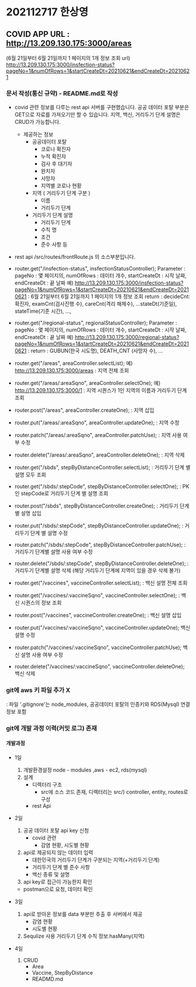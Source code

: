 # 202112717 한상영

## COVID APP URL : http://13.209.130.175:3000/areas

(6월 21일부터 6월 21일까지 1 페이지의 1개 정보 조회 url)
http://13.209.130.175:3000/insfection-status?pageNo=1&numOfRows=1&startCreateDt=20210621&endCreateDt=20210621

### 문서 작성(통신 규약) - README.md로 작성

- covid 관련 정보를 다루는 rest api 서버를 구현했습니다.
  공공 데이터 포탈 부분은 GET으로 자료를 가져오기만 할 수 있습니다.
  지역, 백신, 거리두기 단계 설명은 CRUD가 가능합니다.

  - 제공하는 정보
    - 공공데이터 포탈
      - 코로나 확진자
      - 누적 확진자
      - 검사 후 대기자
      - 완치자
      - 사망자
      - 지역별 코로나 현황
    - 지역 ( 거리두기 단계 구분 )
      - 이름
      - 거리두기 단계
    - 거리두기 단계 설명
      - 거리두기 단계
      - 수칙 명
      - 조건
      - 준수 사항 등

- rest api
  /src/routes/frontRoute.js 의 소스부분입니다.

* router.get("/insfection-status", insfectionStatusController);
  Parameter : pageNo : 몇 페이지의, numOfRows : 데이터 개수, startCreateDt : 시작 날짜, endCreateDt : 끝 날짜
  예) http://13.209.130.175:3000/insfection-status?pageNo=1&numOfRows=1&startCreateDt=20210621&endCreateDt=20210621
  : 6월 21일부터 6월 21일까지 1 페이지의 1개 정보 조회
  return : decideCnt:확진자, examCnt(검사진행 수), careCnt(격리 해제수), ...stateDt(기준일), stateTime(기준 시간), ...,

* router.get("/regional-status", regionalStatusController);
  Parameter : pageNo : 몇 페이지의, numOfRows : 데이터 개수, startCreateDt : 시작 날짜, endCreateDt : 끝 날짜
  예) http://13.209.130.175:3000/regional-status?pageNo=1&numOfRows=1&startCreateDt=20210621&endCreateDt=20210621
  : return : GUBUN(한국 시도명), DEATH_CNT (사망자 수), ...

* router.get("/areas", areaController.selectList);
  예) http://13.209.130.175:3000/areas : 지역 전체 조회
* router.get("/areas/:areaSqno", areaController.selectOne);
  예) http://13.209.130.175:3000/1 : 지역 시퀀스가 1인 지역의 이름과 거리두기 단계 조회
* router.post("/areas", areaController.createOne); : 지역 삽입
* router.put("/areas/:areaSqno", areaController.updateOne); : 지역 수정
* router.patch("/areas/:areaSqno", areaController.patchUse); : 지역 사용 여부 수정
* router.delete("/areas/:areaSqno", areaController.deleteOne); : 지역 삭제

* router.get("/sbds", stepByDistanceController.selectList); : 거리두기 단계 별 설명 모두 조회
* router.get("/sbds/:stepCode", stepByDistanceController.selectOne); : PK인 stepCode로 거리두기 단계 별 설명 조회
* router.post("/sbds", stepByDistanceController.createOne); : 거리두기 단계 별 설명 삽입
* router.put("/sbds/:stepCode", stepByDistanceController.updateOne); : 거리두기 단계 별 설명 수정
* router.patch("/sbds/:stepCode", stepByDistanceController.patchUse); : 거리두기 단계별 설명 사용 여부 수정
* router.delete("/sbds/:stepCode", stepByDistanceController.deleteOne); : 거리두기 단계별 설명 삭제 (해당 거리두기 단계에 지역이 있을 경우 삭제 불가)

* router.get("/vaccines", vaccineController.selectList); : 백신 설명 전체 조회
* router.get("/vaccines/:vaccineSqno", vaccineController.selectOne); : 백신 시퀀스의 정보 조회
* router.post("/vaccines", vaccineController.createOne); : 백신 설명 삽입
* router.put("/vaccines/:vaccineSqno", vaccineController.updateOne); 백신 설명 수정
* router.patch("/vaccines/:vaccineSqno", vaccineController.patchUse); 백신 설명 사용 여부 수정
* router.delete("/vaccines/:vaccineSqno", vaccineController.deleteOne); 백신 삭제

### git에 aws 키 파일 추가 X

: 파일 '.gitignore'는 node_modules, 공공데이터 포탈의 인증키와 RDS(Mysql) 연결 정보 포함

### git에 개발 과정 이력(커밋 로그) 존재

#### 개발과정

- 1일

  1. 개발환경설정
     node - modules ,aws - ec2, rds(mysql)
  2. 설계
     - 디렉터리 구조
       - src에 소스 코드 존재, 디렉터리는 src/) controller, entity, routes로 구성
     - rest Api

- 2일
  1. 공공 데이터 포탈 api key 신청
     - covid 관련
       - 감염 현황, 시도별 현황
  2. api로 제공되지 않는 데이터 입력
     - 대한민국의 거리두기 단계가 구분되는 지역(+거리두기 단계)
     - 거리두기 단계 별 준수 사항
     - 백신 종류 및 설명
  3. api key로 접근이 가능한지 확인
  - postman으로 요청, 데이터 확인
- 3일
  1. api로 받아온 정보를 data 부분만 추출 후 서버에서 제공
     - 감염 현황
     - 시도별 현황
  2. Sequlize 사용
     거리두기 단계 수칙 정보.hasMany(지역)
- 4일
  1. CRUD
     - Area
     - Vaccine, StepByDistance
     - READMD.md
